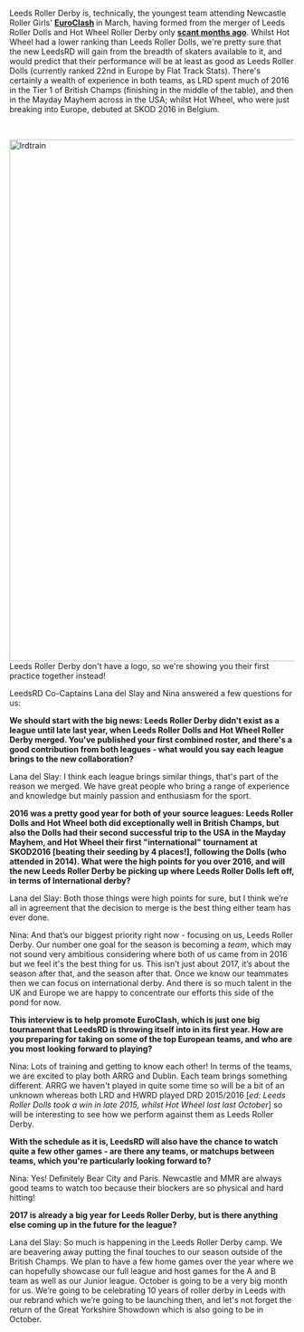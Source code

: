 <html><body><p>Leeds Roller Derby is, technically, the youngest team attending Newcastle Roller Girls' <strong><a href="http://www.euro-clash.com/">EuroClash</a> </strong>in March, having formed from the merger of Leeds Roller Dolls and Hot Wheel Roller Derby only <strong><a href="https://www.scottishrollerderbyblog.com/posts/2016/12/19/by-their-powers-combined-they-are-leeds-roller-derby/">scant months ago</a></strong>.
Whilst Hot Wheel had a lower ranking than Leeds Roller Dolls, we're pretty sure that the new LeedsRD will gain from the breadth of skaters available to it, and would predict that their performance will be at least as good as Leeds Roller Dolls (currently ranked 22nd in Europe by Flat Track Stats).
There's certainly a wealth of experience in both teams, as LRD spent much of 2016 in the Tier 1 of British Champs (finishing in the middle of the table), and then in the Mayday Mayhem across in the USA; whilst Hot Wheel, who were just breaking into Europe, debuted at SKOD 2016 in Belgium.

 

<img class=" size-full wp-image-14923 aligncenter" src="/2017/02/lrdtrain.jpg" alt="lrdtrain" width="1600" height="922"> Leeds Roller Derby don't have a logo, so we're showing you their first practice together instead!

LeedsRD Co-Captains Lana del Slay and Nina answered a few questions for us:

<strong>We should start with the big news: Leeds Roller Derby didn't exist as a league until late last year, when Leeds Roller Dolls and Hot Wheel Roller Derby merged. You've published your first combined roster, and there's a good contribution from both leagues - what would you say each league brings to the new collaboration?</strong>

Lana del Slay: I think each league brings similar things, that's part of the reason we merged. We have great people who bring a range of experience and knowledge but mainly passion and enthusiasm for the sport.

<strong>2016 was a pretty good year for both of your source leagues: Leeds Roller Dolls and Hot Wheel both did exceptionally well in British Champs, but also the Dolls had their second successful trip to the USA in the Mayday Mayhem, and Hot Wheel their first "international" tournament at SKOD2016 [beating their seeding by 4 places!], following the Dolls (who attended in 2014). What were the high points for you over 2016, and will the new Leeds Roller Derby be picking up where Leeds Roller Dolls left off, in terms of International derby?</strong>

Lana del Slay: Both those things were high points for sure, but I think we’re all in agreement that the decision to merge is the best thing either team has ever done.

Nina: And that’s our biggest priority right now - focusing on us, Leeds Roller Derby. Our number one goal for the season is becoming a <em>team</em>, which may not sound very ambitious considering where both of us came from in 2016 but we feel it's the best thing for us. This isn’t just about 2017, it’s about the season after that, and the season after that. Once we know our teammates then we can focus on international derby. And there is so much talent in the UK and Europe we are happy to concentrate our efforts this side of the pond for now.

<strong>This interview is to help promote EuroClash, which is just one big tournament that LeedsRD is throwing itself into in its first year. How are you preparing for taking on some of the top European teams, and who are you most looking forward to playing?</strong>

Nina: Lots of training and getting to know each other! In terms of the teams, we are excited to play both ARRG and Dublin. Each team brings something different. ARRG we haven't played in quite some time so will be a bit of an unknown whereas both LRD and HWRD played DRD 2015/2016 [<em>ed: Leeds Roller Dolls took a win in late 2015, whilst Hot Wheel lost last October</em>] so will be interesting to see how we perform against them as Leeds Roller Derby.

<strong>With the schedule as it is, LeedsRD will also have the chance to watch quite a few other games - are there any teams, or matchups between teams, which you're particularly looking forward to?</strong>

Nina: Yes! Definitely Bear City and Paris. Newcastle and MMR are always good teams to watch too because their blockers are so physical and hard hitting!

<strong>2017 is already a big year for Leeds Roller Derby, but is there anything else coming up in the future for the league? </strong>

Lana del Slay: So much is happening in the Leeds Roller Derby camp. We are beavering away putting the final touches to our season outside of the British Champs. We plan to have a few home games over the year where we can hopefully showcase our full league and host games for the A and B team as well as our Junior league. October is going to be a very big month for us. We’re going to be celebrating 10 years of roller derby in Leeds with our rebrand which we’re going to be launching then, and let's not forget the return of the Great Yorkshire Showdown which is also going to be in October.</p></body></html>
